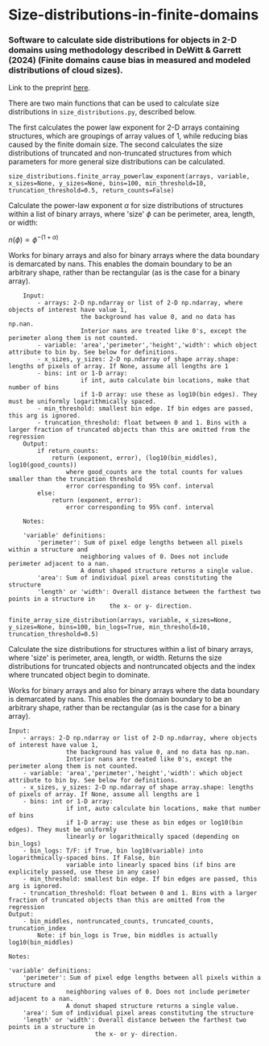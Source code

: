 # Size-distributions-in-finite-domains
### Software to calculate side distributions for objects in 2-D domains using methodology described in DeWitt &amp; Garrett (2024) (Finite domains cause bias in measured and modeled distributions of cloud sizes).

Link to the preprint [here](https://egusphere.copernicus.org/preprints/2024/egusphere-2024-67/).

There are two main functions that can be used to calculate size distributions in `size_distributions.py`, described below.

The first calculates the power law exponent for 2-D arrays containing structures, which are groupings of array values of 1, while reducing bias caused by the finite domain size. The second calculates the size distributions of truncated and non-truncated structures from which parameters for more general size distributions can be calculated.

`size_distributions.finite_array_powerlaw_exponent(arrays, variable, x_sizes=None, y_sizes=None, bins=100, min_threshold=10, truncation_threshold=0.5, return_counts=False)`

  Calculate the power-law exponent $\alpha$ for size distributions of structures within a 
  list of binary arrays, where 'size' $\phi$ can be perimeter, area, length, or width:

  $n(\phi) \propto \phi^{-(1+\alpha)}$
  
  Works for binary arrays and also for binary arrays where the data boundary is 
  demarcated by nans. This enables the domain boundary to be an arbitrary shape, 
  rather than be rectangular (as is the case for a binary array).
        
        Input:
            - arrays: 2-D np.ndarray or list of 2-D np.ndarray, where objects of interest have value 1, 
                        the background has value 0, and no data has np.nan. 
                        Interior nans are treated like 0's, except the perimeter along them is not counted.
            - variable: 'area','perimeter','height','width': which object attribute to bin by. See below for definitions.
            - x_sizes, y_sizes: 2-D np.ndarray of shape array.shape: lengths of pixels of array. If None, assume all lengths are 1
            - bins: int or 1-D array:
                        if int, auto calculate bin locations, make that number of bins
                        if 1-D array: use these as log10(bin edges). They must be uniformly logarithmically spaced.
            - min_threshold: smallest bin edge. If bin edges are passed, this arg is ignored.
            - truncation_threshold: float between 0 and 1. Bins with a larger fraction of truncated objects than this are omitted from the regression
        Output:
            if return_counts:
                return (exponent, error), (log10(bin_middles), log10(good_counts))
                    where good_counts are the total counts for values smaller than the truncation threshold
                    error corresponding to 95% conf. interval
            else:
                return (exponent, error):
                    error corresponding to 95% conf. interval

        Notes:

        'variable' definitions: 
            'perimeter': Sum of pixel edge lengths between all pixels within a structure and 
                        neighboring values of 0. Does not include perimeter adjacent to a nan.
                        A donut shaped structure returns a single value.
            'area': Sum of individual pixel areas constituting the structure
            'length' or 'width': Overall distance between the farthest two points in a structure in
                                the x- or y- direction.
                                
`finite_array_size_distribution(arrays, variable, x_sizes=None, y_sizes=None, bins=100, bin_logs=True, min_threshold=10, truncation_threshold=0.5)`

Calculate the size distributions for structures within a 
list of binary arrays, where 'size' is perimeter, area, length, or width.
Returns the size distributions for truncated objects and nontruncated objects
and the index where truncated object begin to dominate.

Works for binary arrays and also for binary arrays where the data boundary is 
demarcated by nans. This enables the domain boundary to be an arbitrary shape, 
rather than be rectangular (as is the case for a binary array).
        
    Input:
        - arrays: 2-D np.ndarray or list of 2-D np.ndarray, where objects of interest have value 1, 
                    the background has value 0, and no data has np.nan. 
                    Interior nans are treated like 0's, except the perimeter along them is not counted.
        - variable: 'area','perimeter','height','width': which object attribute to bin by. See below for definitions.
        - x_sizes, y_sizes: 2-D np.ndarray of shape array.shape: lengths of pixels of array. If None, assume all lengths are 1
        - bins: int or 1-D array:
                    if int, auto calculate bin locations, make that number of bins
                    if 1-D array: use these as bin edges or log10(bin edges). They must be uniformly 
                    linearly or logarithmically spaced (depending on bin_logs)
        - bin_logs: T/F: if True, bin log10(variable) into logarithmically-spaced bins. If False, bin
                    variable into linearly spaced bins (if bins are explicitely passed, use these in any case)
        - min_threshold: smallest bin edge. If bin edges are passed, this arg is ignored.
        - truncation_threshold: float between 0 and 1. Bins with a larger fraction of truncated objects than this are omitted from the regression
    Output:
        - bin_middles, nontruncated_counts, truncated_counts, truncation_index
            Note: if bin_logs is True, bin middles is actually log10(bin_middles)
  
    Notes:
  
    'variable' definitions: 
        'perimeter': Sum of pixel edge lengths between all pixels within a structure and 
                    neighboring values of 0. Does not include perimeter adjacent to a nan.
                    A donut shaped structure returns a single value.
        'area': Sum of individual pixel areas constituting the structure
        'length' or 'width': Overall distance between the farthest two points in a structure in
                            the x- or y- direction.




